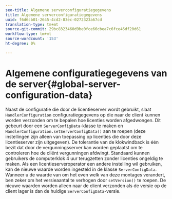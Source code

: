 ```yaml
---
seo-title: Algemene serverconfiguratiegegevens
title: Algemene serverconfiguratiegegevens
uuid: f6d6cb01-2645-4cd2-83ec-0272323a67cd
translation-type: tm+mt
source-git-commit: 29bc8323460d9be0fce66cbea7c6fce46df20d61
workflow-type: tm+mt
source-wordcount: '153'
ht-degree: 0%

---
```



# Algemene configuratiegegevens van de server{#global-server-configuration-data}

Naast de configuratie die door de licentieserver wordt gebruikt, slaat `HandlerConfiguration` configuratiegegevens op die naar de client kunnen worden verzonden om te bepalen hoe licenties worden afgedwongen. Dit gebeurt door een `ServerConfigData`-klasse te maken en `HandlerConfiguration.setServerConfigData()` aan te roepen (deze instellingen zijn alleen van toepassing op licenties die door deze licentieserver zijn uitgegeven). De tolerantie van de klokwindback is één bezit dat door de vergunningsserver kan worden geplaatst om te controleren hoe de cliënt vergunningen afdwingt. Standaard kunnen gebruikers de computerklok 4 uur terugzetten zonder licenties ongeldig te maken. Als een licentieserveroperator een andere instelling wil gebruiken, kan de nieuwe waarde worden ingesteld in de klasse `ServerConfigData`. Wanneer u de waarde van om het even welk van deze montages verandert, ben zeker om het versieaantal te verhogen door `setVersion()` te roepen. De nieuwe waarden worden alleen naar de client verzonden als de versie op de client lager is dan de huidige `ServerConfigData`-versie.
